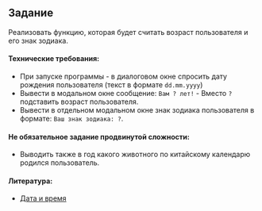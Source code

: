## Задание

Реализовать функцию, которая будет считать возраст пользователя и его знак зодиака.

#### Технические требования:
- При запуске программы - в диалоговом окне спросить дату рождения пользователя (текст в формате `dd.mm.yyyy`)
- Вывести в модальном окне сообщение: `Вам ? лет!` - Вместо `?` подставить возраст пользователя.
- Вывести в отдельном модальном окне знак зодиака пользователя в формате: `Ваш знак зодиака: ?`.

#### Не обязательное задание продвинутой сложности:
- Выводить также в год какого животного по китайскому календарю родился пользователь.

#### Литература:
- [Дата и время](https://learn.javascript.ru/datetime)